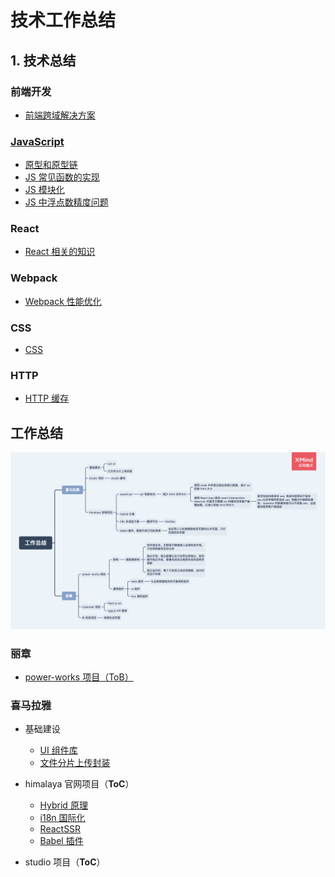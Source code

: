 # 技术工作总结

## 1. 技术总结

### 前端开发

- [前端跨域解决方案](./技术/前端开发/前端跨域解决方案.md)

### [JavaScript](./技术/JavaScript/README.md)

- [原型和原型链](./技术/JavaScript/原型和原型链.md)
- [JS 常见函数的实现](./技术/JavaScript/JS常见函数的实现.md)
- [JS 模块化](./技术/JavaScript/JS模块化.md)
- [JS 中浮点数精度问题](./技术/JavaScript/JS中浮点数精度问题.md)

### React

- [React 相关的知识](./技术/React/README.md)

### Webpack

- [Webpack 性能优化](./技术/Webpack/Webpack性能优化.md)

### CSS

- [CSS](./技术/CSS/CSS.md)

### HTTP

- [HTTP 缓存](./技术/HTTP/HTTP缓存.md)

## 工作总结

<img src="./assets/工作总结.png">

### 丽章

- [power-works 项目（ToB）](./丽章/power-works项目.md)

### 喜马拉雅

- 基础建设

  - [UI 组件库](./喜马拉雅/基础建设/UI组件库.md)
  - [文件分片上传封装](./喜马拉雅/基础建设/文件分片上传封装.md)

- himalaya 官网项目（**ToC**）

  - [Hybrid 原理](./喜马拉雅/himalaya官网项目/Hybrid原理.md)
  - [i18n 国际化](./喜马拉雅/himalaya官网项目/i18n国际化.md)
  - [ReactSSR](./喜马拉雅/himalaya官网项目/ReactSSR.md)
  - [Babel 插件](./喜马拉雅/himalaya官网项目/babel插件.md)

- studio 项目（**ToC**）
